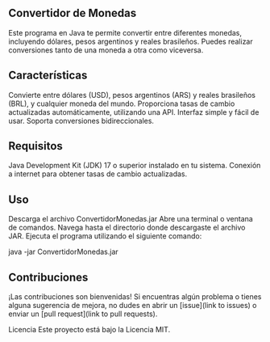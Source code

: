## Convertidor de Monedas
Este programa en Java te permite convertir entre diferentes monedas, incluyendo dólares, pesos argentinos y reales brasileños. Puedes realizar conversiones tanto de una moneda a otra como viceversa.

## Características
Convierte entre dólares (USD), pesos argentinos (ARS) y reales brasileños (BRL), y cualquier moneda del mundo.
Proporciona tasas de cambio actualizadas automáticamente, utilizando una API.
Interfaz simple y fácil de usar.
Soporta conversiones bidireccionales.

## Requisitos
Java Development Kit (JDK) 17 o superior instalado en tu sistema.
Conexión a internet para obtener tasas de cambio actualizadas.

## Uso
Descarga el archivo ConvertidorMonedas.jar
Abre una terminal o ventana de comandos.
Navega hasta el directorio donde descargaste el archivo JAR.
Ejecuta el programa utilizando el siguiente comando:

java -jar ConvertidorMonedas.jar

## Contribuciones
¡Las contribuciones son bienvenidas! Si encuentras algún problema o tienes alguna sugerencia de mejora, no dudes en abrir un [issue](link to issues) o enviar un [pull request](link to pull requests).

Licencia
Este proyecto está bajo la Licencia MIT.
